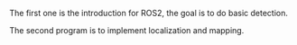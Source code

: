 The first one is the introduction for ROS2, the goal is to do basic detection.

The second program is to implement localization and mapping.
